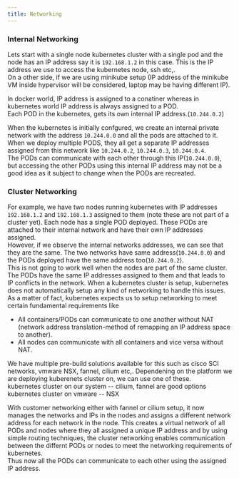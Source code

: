```yaml
---
title: Networking
---
```


### Internal Networking

Lets start with a single node kubernetes cluster with a single pod and the node has an IP address say it is `192.168.1.2` in this case. 
This is the IP address we use to access the kubernetes node, ssh etc,.   
On a other side, if we are using minikube setup (IP address of the minikube VM inside hypervisor will be considered, laptop may be having different IP).

In docker world, IP address is assigned to a conatiner whereas in kubernetes world IP address is always assigned to a POD.  
Each POD in the kubernetes, gets its own internal IP address.(`10.244.0.2`)  

When the kubernetes is initially confgured, we create an internal private network with the address `10.244.0.0` and all the pods are attached to it. When we deploy multiple PODS, they all get a separate IP addresses assigned from this network like `10.244.0.2`, `10.244.0.3`, `10.244.0.4`.    
The PODs can communicate with each other through this IP(`10.244.0.0`), but accessing the other PODs using this internal IP address may not be a good idea as it subject to change when the PODs are recreated.  

### Cluster Networking

For example, we have two nodes running kubernetes with IP addresses `192.168.1.2` and `192.168.1.3` assigned to them (note these are not part of a cluster yet). Each node has a single POD deployed. These PODs are attached to their internal network and have their own IP addresses assigned.   
However, if we observe the internal networks addresses, we can see that they are the same.  The two networks have same address(`10.244.0.0`) and the PODs deployed have the same address too(`10.244.0.2`).  
This is not going to work well when the nodes are part of the same cluster. The PODs have the same IP addresses assigned to them and that leads to IP conflicts in the network. When a kubernetes cluster is setup, kubernetes does not automatically setup any kind of networking to handle this issues. As a matter of fact, kubernetes expects us to setup networking to meet certain fundamental requirements like  
  
* All containers/PODs can communicate to one another without NAT (network address translation-method of remapping an IP address space to another).
* All nodes can communicate with all containers and vice versa without NAT.

We have multiple pre-build solutions available for this such as cisco SCI networks, vmware NSX, fannel, cilium etc,. Dependening on the platform we are deploying kuberenets cluster on, we can use one of these.    
kubernetes cluster on our system -- cilium, fannel are good options  
kubernetes cluster on vmware -- NSX  

With customer networking either with fannel or cilium setup, it now manages the networks and IPs in the nodes and assigns a different network address for each network in the node. This creates a virtual network of all PODs and nodes where they all assigned a unique IP address and by using simple routing techniques, the cluster networking enables communication between the differnt PODs or nodes to meet the networking requirements of kubernetes.  
Thus now all the PODs can communicate to each other using the assigned IP address.






